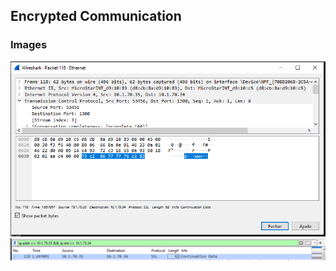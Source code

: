 ## Encrypted Communication

### Images

![img](images/Mensagem_Encriptada.png)
![img](images/Troca_de_mensagens.png)